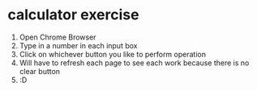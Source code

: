 # calculator exercise

1. Open Chrome Browser
2. Type in a number in each input box
3. Click on whichever button you like to perform operation
4. Will have to refresh each page to see each work because there is no clear button
5. :D
